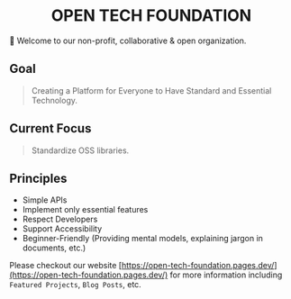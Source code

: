 <div align="center">
  
# OPEN TECH FOUNDATION

</div>

🙏 Welcome to our non-profit, collaborative & open organization.

## Goal

> Creating a Platform for Everyone to Have Standard and Essential Technology.

## Current Focus

> Standardize OSS libraries.

## Principles

- Simple APIs
- Implement only essential features
- Respect Developers
- Support Accessibility
- Beginner-Friendly (Providing mental models, explaining jargon in documents, etc.)

Please checkout our website [https://open-tech-foundation.pages.dev/](https://open-tech-foundation.pages.dev/) for more information including `Featured Projects`, `Blog Posts`, etc.
